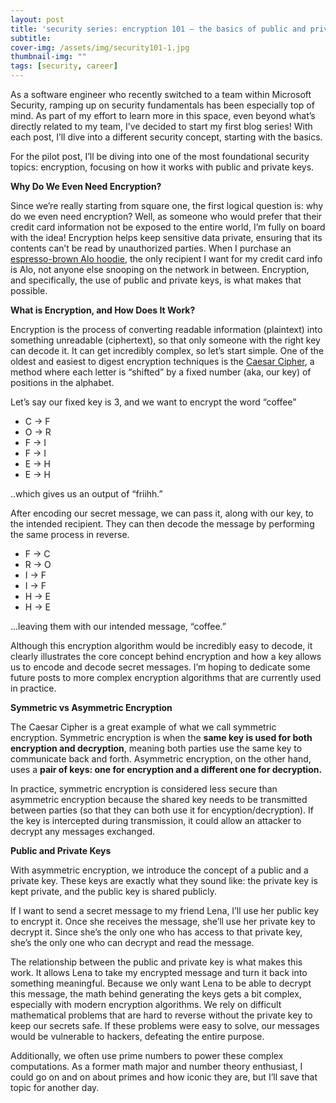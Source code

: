```yaml
---
layout: post
title: 'security series: encryption 101 – the basics of public and private keys'
subtitle: 
cover-img: /assets/img/security101-1.jpg
thumbnail-img: ""
tags: [security, career]
---
```


As a software engineer who recently switched to a team within Microsoft Security, ramping up on security fundamentals has been especially top of mind. As part of my effort to learn more in this space, even beyond what’s directly related to my team, I’ve decided to start my first blog series! With each post, I’ll dive into a different security concept, starting with the basics.

For the pilot post, I’ll be diving into one of the most foundational security topics: encryption, focusing on how it works with public and private keys.

**Why Do We Even Need Encryption?**

Since we’re really starting from square one, the first logical question is: why do we even need encryption? Well, as someone who would prefer that their credit card information not be exposed to the entire world, I’m fully on board with the idea! Encryption helps keep sensitive data private, ensuring that its contents can’t be read by unauthorized parties. When I purchase an [espresso-brown Alo hoodie](https://www.aloyoga.com/products/u3032rg-accolade-hoodie-espresso?variant=43766268952756&disableCurrencyEstimate&utm_medium=cpc&utm_source=google&utm_campaign=PPC_GOOG_Shopping_US_PMax_BestSellers&utm_content=pla&utm_term=U3032RG040643&utm_id=19697027698&gad_source=1&gad_campaignid=19697030788&gbraid=0AAAAADkcv-OCjYhlowrxL9eGGAzxhI6kC&gclid=Cj0KCQjwoNzABhDbARIsALfY8VMXMzoDUY_sWBUHYlJraZiqULILxAfpD9f0HzS-bzrvuFOagEhR5SQaAhRSEALw_wcB), the only recipient I want for my credit card info is Alo, not anyone else snooping on the network in between. Encryption, and specifically, the use of public and private keys, is what makes that possible.

**What is Encryption, and How Does It Work?**

Encryption is the process of converting readable information (plaintext) into something unreadable (ciphertext), so that only someone with the right key can decode it. It can get incredibly complex, so let’s start simple. One of the oldest and easiest to digest encryption techniques is the [Caesar Cipher](https://en.wikipedia.org/wiki/Caesar_cipher), a method where each letter is “shifted” by a fixed number (aka, our key) of positions in the alphabet.

Let’s say our fixed key is 3, and we want to encrypt the word “coffee”

- C → F
- O → R
- F → I
- F → I
- E → H
- E → H

..which gives us an output of “friihh.”

After encoding our secret message, we can pass it, along with our key, to the intended recipient. They can then decode the message by performing the same process in reverse.

- F → C
- R → O
- I → F
- I → F
- H → E
- H → E

...leaving them with our intended message, “coffee.”

Although this encryption algorithm would be incredibly easy to decode, it clearly illustrates the core concept behind encryption and how a key allows us to encode and decode secret messages. I’m hoping to dedicate some future posts to more complex encryption algorithms that are currently used in practice.

**Symmetric vs Asymmetric Encryption**

The Caesar Cipher is a great example of what we call symmetric encryption. Symmetric encryption is when the **same key is used for both encryption and decryption**, meaning both parties use the same key to communicate back and forth. Asymmetric encryption, on the other hand, uses a **pair of keys: one for encryption and a different one for decryption.**

In practice, symmetric encryption is considered less secure than asymmetric encryption because the shared key needs to be transmitted between parties (so that they can both use it for encyption/decryption). If the key is intercepted during transmission, it could allow an attacker to decrypt any messages exchanged.

**Public and Private Keys**

With asymmetric encryption, we introduce the concept of a public and a private key. These keys are exactly what they sound like: the private key is kept private, and the public key is shared publicly. 

If I want to send a secret message to my friend Lena, I’ll use her public key to encrypt it. Once she receives the message, she’ll use her private key to decrypt it. Since she’s the only one who has access to that private key, she’s the only one who can decrypt and read the message.

The relationship between the public and private key is what makes this work. It allows Lena to take my encrypted message and turn it back into something meaningful. Because we only want Lena to be able to decrypt this message, the math behind generating the keys gets a bit complex, especially with modern encryption algorithms. We rely on difficult mathematical problems that are hard to reverse without the private key to keep our secrets safe. If these problems were easy to solve, our messages would be vulnerable to hackers, defeating the entire purpose. 

Additionally, we often use prime numbers to power these complex computations. As a former math major and number theory enthusiast, I could go on and on about primes and how iconic they are, but I’ll save that topic for another day.